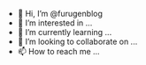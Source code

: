 - 👋 Hi, I’m @furugenblog
- 👀 I’m interested in ...
- 🌱 I’m currently learning ...
- 💞️ I’m looking to collaborate on ...
- 📫 How to reach me ...

<!---
furugenblog/furugenblog is a ✨ special ✨ repository because its `README.md` (this file) appears on your GitHub profile.
You can click the Preview link to take a look at your changes.
--->
